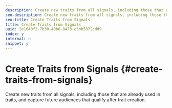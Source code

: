 ```yaml
---
description: Create new traits from all signals, including those that are already used in traits, and capture future audiences that qualify after trait creation.
seo-description: Create new traits from all signals, including those that are already used in traits, and capture future audiences that qualify after trait creation.
seo-title: Create Traits from Signals
title: Create Traits from Signals
uuid: 2e1640f2-7b30-40b6-8473-e3bb5372cdd9
index: y
internal: n
snippet: y
---
```


# Create Traits from Signals {#create-traits-from-signals}

Create new traits from all signals, including those that are already used in traits, and capture future audiences that qualify after trait creation.